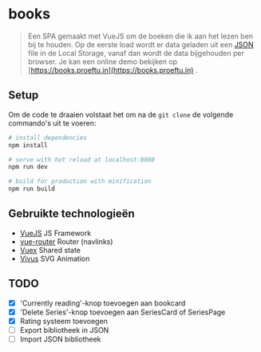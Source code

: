 # books

> Een SPA gemaakt met VueJS om de boeken die ik aan het lezen ben bij te houden. Op de eerste load wordt er data geladen uit een [JSON](src/initialData.json) file in de Local Storage, vanaf dan wordt de data bijgehouden per browser. Je kan een online demo bekijken op [https://books.proeftu.in](https://books.proeftu.in) .

## Setup

Om de code te draaien volstaat het om na de `git clone` de volgende commando's uit te voeren:

``` bash
# install dependencies
npm install

# serve with hot reload at localhost:8080
npm run dev

# build for production with minification
npm run build
```

## Gebruikte technologieën

- [VueJS](https://vuejs.org/) JS Framework
- [vue-router](https://router.vuejs.org/en/) Router (navlinks)
- [Vuex](https://vuex.vuejs.org/en/) Shared state
- [Vivus](https://maxwellito.github.io/vivus/) SVG Animation

## TODO

- [x] 'Currently reading'-knop toevoegen aan bookcard
- [x] 'Delete Series'-knop toevoegen aan SeriesCard of SeriesPage
- [x] Rating systeem toevoegen
- [ ] Export bibliotheek in JSON
- [ ] Import JSON bibliotheek